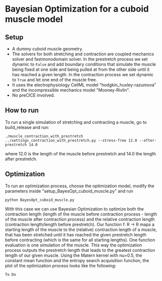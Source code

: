 # Bayesian Optimization for a cuboid muscle model

## Setup
- A dummy cuboid muscle geometry. 
- The solvers for both stretching and contraction are coupled mechanics solver and fastmonodomain solver. In the prestretch process we set dynamic to `False` and add boundary conditions that simulate the muscle being fixed at one side and being pulled at from the other side until it has reached a given length. In the contraction process we set dynamic to `True` and let one end of the muscle free.
- It uses the electrophysiology CellML model "hodgkin_huxley-razumova" and the incompressible mechanics model "Mooney-Rivlin".
- No preCICE involved. 

## How to run
To run a single simulation of stretching and contracting a muscle, go to build_release and run:
```
./muscle_contraction_with_prestretch ../settings_contraction_with_prestretch.py --stress-free 12.0 --after-prestretch 14.0
```
where 12.0 is the length of the muscle before prestretch and 14.0 the length after prestretch.

## Optimization
To run an optimization process, choose the optimization model, modify the parameters inside "setup_BayesOpt_cuboid_muscle.py" and run
```
python BayesOpt_cuboid_muscle.py
```
With this case we can use Bayesian Optimization to optimize both the contraction length (length of the muscle before contraction process - length of the muscle after contraction process) and the relative contraction length (contraction length/length before prestretch). Our function f: R -> R maps a starting length of the muscle to the (relative) contraction length of a muscle, that has been stretched until it has reached the given prestretch length before contracting (which is the same for all starting lengths). One function evaluation is one simulation of the muscle. This way the optimization process outputs the prestretch length that leads to the greatest contraction length of our given muscle. Using the Matern kernel with nu=0.5, the constant mean function and the entropy search acquisition function, the plot of the optimization process looks like the following:

```
To Do
```